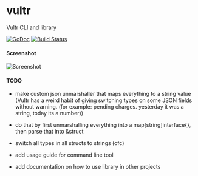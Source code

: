 # vultr
Vultr CLI and library

[![GoDoc](https://godoc.org/github.com/JamesClonk/vultr/lib?status.png)](https://godoc.org/github.com/JamesClonk/vultr/lib)
[![Build Status](https://travis-ci.org/JamesClonk/vultr.png?branch=master)](https://travis-ci.org/JamesClonk/vultr)

#### Screenshot

![Screenshot](https://github.com/JamesClonk/vultr/raw/master/screenshot.png "Screenshot")

#### TODO

* make custom json unmarshaller that maps everything to a string value (Vultr has a weird habit of giving switching types on some JSON fields without warning. (for example: pending charges. yesterday it was a string, today its a number))
* do that by first unmarshalling everything into a map[string]interface{}, then parse that into &struct
* switch all types in all structs to strings (ofc)

* add usage guide for command line tool
* add documentation on how to use library in other projects
